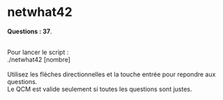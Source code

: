 # netwhat42

**Questions : 37**.<br/><br/>

Pour lancer le script :<br/>
./netwhat42 [nombre]<br/><br/>
Utilisez les flèches directionnelles et la touche entrée pour repondre aux questions.<br/>
Le QCM est valide seulement si toutes les questions sont justes.
